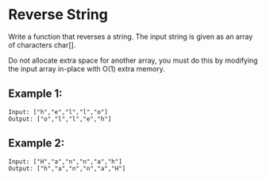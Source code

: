 # Reverse String

Write a function that reverses a string. The input string is given as an array of characters char[].

Do not allocate extra space for another array, you must do this by modifying the input array in-place with O(1) extra memory.

## Example 1:

```
Input: ["h","e","l","l","o"]
Output: ["o","l","l","e","h"]
```

## Example 2:

```
Input: ["H","a","n","n","a","h"]
Output: ["h","a","n","n","a","H"]
```
